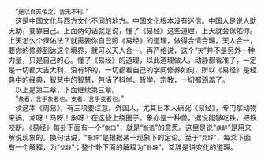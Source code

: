 &emsp;“``是以自天佑之，吉无不利。``”<br>&emsp;这是中国文化与西方文化不同的地方。中国文化根本没有迷信。中国人是说人助天助，要靠自己。上面两句话就是说，懂了《易经》这些道理，上天就会保佑你。上天怎么个保佑法？就需要你自己照《易经》的道理，做得合情合理，天人合一，要你的修养到达这个境界，就可以天人合一。再严格说，这个“``天``”并不是另外一种力量，只是自己的心。懂了《易经》的道理，以此道理做人，动静都看准了，一定是一切都大吉大利，没有坏的，一切都看自己的学问修养如何，所以《易经》是经典中的经典，智慧中的智慧，包括了科学、哲学、宗教，一切都涵盖了。<br>&emsp;以上是第二章，下面继续第三章。<br>&emsp;“``彖者，言乎象者也。支者，言乎变者也。``”<br>&emsp;读这本《周易》，有三项要注意。外国人，尤其日本人研究《易经》，专门拿动物来搞，龙呀！马呀！象呀！在这些上绕圈子。象亦是一种兽，据说能够吃铁，把铁咬断。《易经》每卦下面有一个“``象曰``”，就是“``断语``”的意思。这里是说“``彖辞``”是用来解说现象的。换句话说，“``彖辞``”是根据某一现象下的定论。至于“``爻辞``”，每爻下面有一个解释，为“``爻辞``”；整个卦下面的解释为“``卦辞``”，爻辞是讲变化的道理。<br>
